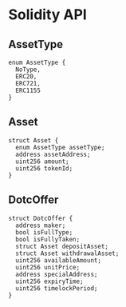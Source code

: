 # Solidity API

## AssetType

```solidity
enum AssetType {
  NoType,
  ERC20,
  ERC721,
  ERC1155
}
```

## Asset

```solidity
struct Asset {
  enum AssetType assetType;
  address assetAddress;
  uint256 amount;
  uint256 tokenId;
}
```

## DotcOffer

```solidity
struct DotcOffer {
  address maker;
  bool isFullType;
  bool isFullyTaken;
  struct Asset depositAsset;
  struct Asset withdrawalAsset;
  uint256 availableAmount;
  uint256 unitPrice;
  address specialAddress;
  uint256 expiryTime;
  uint256 timelockPeriod;
}
```

